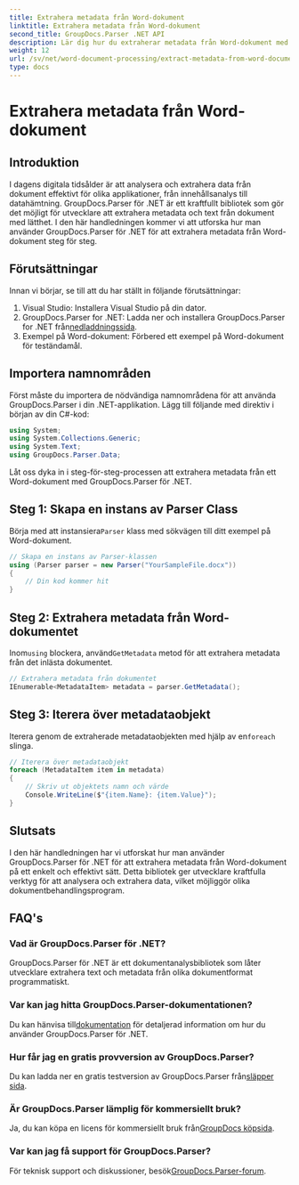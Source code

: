 ```yaml
---
title: Extrahera metadata från Word-dokument
linktitle: Extrahera metadata från Word-dokument
second_title: GroupDocs.Parser .NET API
description: Lär dig hur du extraherar metadata från Word-dokument med GroupDocs.Parser för .NET. Enkla steg för att analysera och hämta dokumentinformation.
weight: 12
url: /sv/net/word-document-processing/extract-metadata-from-word-document/
type: docs
---
```

# Extrahera metadata från Word-dokument

## Introduktion
I dagens digitala tidsålder är att analysera och extrahera data från dokument effektivt för olika applikationer, från innehållsanalys till datahämtning. GroupDocs.Parser för .NET är ett kraftfullt bibliotek som gör det möjligt för utvecklare att extrahera metadata och text från dokument med lätthet. I den här handledningen kommer vi att utforska hur man använder GroupDocs.Parser för .NET för att extrahera metadata från Word-dokument steg för steg.
## Förutsättningar
Innan vi börjar, se till att du har ställt in följande förutsättningar:
1. Visual Studio: Installera Visual Studio på din dator.
2.  GroupDocs.Parser for .NET: Ladda ner och installera GroupDocs.Parser for .NET från[nedladdningssida](https://releases.groupdocs.com/parser/net/).
3. Exempel på Word-dokument: Förbered ett exempel på Word-dokument för teständamål.
## Importera namnområden
Först måste du importera de nödvändiga namnområdena för att använda GroupDocs.Parser i din .NET-applikation. Lägg till följande med direktiv i början av din C#-kod:
```csharp
using System;
using System.Collections.Generic;
using System.Text;
using GroupDocs.Parser.Data;
```
Låt oss dyka in i steg-för-steg-processen att extrahera metadata från ett Word-dokument med GroupDocs.Parser för .NET.
## Steg 1: Skapa en instans av Parser Class
 Börja med att instansiera`Parser` klass med sökvägen till ditt exempel på Word-dokument.
```csharp
// Skapa en instans av Parser-klassen
using (Parser parser = new Parser("YourSampleFile.docx"))
{
    // Din kod kommer hit
}
```
## Steg 2: Extrahera metadata från Word-dokumentet
 Inom`using` blockera, använd`GetMetadata` metod för att extrahera metadata från det inlästa dokumentet.
```csharp
// Extrahera metadata från dokumentet
IEnumerable<MetadataItem> metadata = parser.GetMetadata();
```
## Steg 3: Iterera över metadataobjekt
 Iterera genom de extraherade metadataobjekten med hjälp av en`foreach` slinga.
```csharp
// Iterera över metadataobjekt
foreach (MetadataItem item in metadata)
{
    // Skriv ut objektets namn och värde
    Console.WriteLine($"{item.Name}: {item.Value}");
}
```
## Slutsats
I den här handledningen har vi utforskat hur man använder GroupDocs.Parser för .NET för att extrahera metadata från Word-dokument på ett enkelt och effektivt sätt. Detta bibliotek ger utvecklare kraftfulla verktyg för att analysera och extrahera data, vilket möjliggör olika dokumentbehandlingsprogram.

## FAQ's
### Vad är GroupDocs.Parser för .NET?
GroupDocs.Parser för .NET är ett dokumentanalysbibliotek som låter utvecklare extrahera text och metadata från olika dokumentformat programmatiskt.
### Var kan jag hitta GroupDocs.Parser-dokumentationen?
 Du kan hänvisa till[dokumentation](https://tutorials.groupdocs.com/parser/net/) för detaljerad information om hur du använder GroupDocs.Parser för .NET.
### Hur får jag en gratis provversion av GroupDocs.Parser?
 Du kan ladda ner en gratis testversion av GroupDocs.Parser från[släpper sida](https://releases.groupdocs.com/).
### Är GroupDocs.Parser lämplig för kommersiellt bruk?
 Ja, du kan köpa en licens för kommersiellt bruk från[GroupDocs köpsida](https://purchase.groupdocs.com/buy).
### Var kan jag få support för GroupDocs.Parser?
 För teknisk support och diskussioner, besök[GroupDocs.Parser-forum](https://forum.groupdocs.com/c/parser/17).